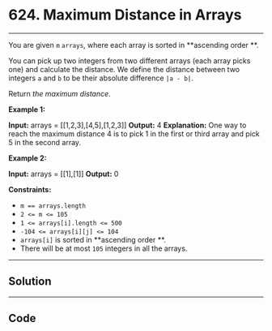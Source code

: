 # 624. Maximum Distance in Arrays

---

You are given `m` `arrays`, where each array is sorted in **ascending order **.

You can pick up two integers from two different arrays (each array picks one) and calculate the distance. We define the distance between two integers `a` and `b` to be their absolute difference `|a - b|`.

Return _the maximum distance_.

 

**Example 1:**


**Input:** arrays = [[1,2,3],[4,5],[1,2,3]]
**Output:** 4
**Explanation:** One way to reach the maximum distance 4 is to pick 1 in the first or third array and pick 5 in the second array.


**Example 2:**


**Input:** arrays = [[1],[1]]
**Output:** 0


 

**Constraints:**

  * `m == arrays.length`
  * `2 <= m <= 105`
  * `1 <= arrays[i].length <= 500`
  * `-104 <= arrays[i][j] <= 104`
  * `arrays[i]` is sorted in **ascending order **.
  * There will be at most `105` integers in all the arrays.

---

## Solution



---

## Code
```python


```